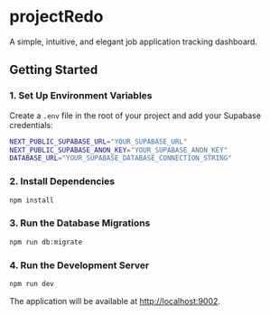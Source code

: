 # projectRedo

A simple, intuitive, and elegant job application tracking dashboard.

## Getting Started

### 1. Set Up Environment Variables

Create a `.env` file in the root of your project and add your Supabase credentials:

```bash
NEXT_PUBLIC_SUPABASE_URL="YOUR_SUPABASE_URL"
NEXT_PUBLIC_SUPABASE_ANON_KEY="YOUR_SUPABASE_ANON_KEY"
DATABASE_URL="YOUR_SUPABASE_DATABASE_CONNECTION_STRING"
```

### 2. Install Dependencies

```bash
npm install
```

### 3. Run the Database Migrations

```bash
npm run db:migrate
```

### 4. Run the Development Server

```bash
npm run dev
```

The application will be available at [http://localhost:9002](http://localhost:9002).
